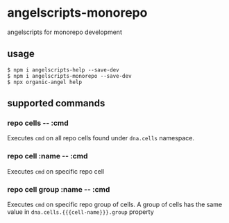 # angelscripts-monorepo

angelscripts for monorepo development

## usage

```
$ npm i angelscripts-help --save-dev
$ npm i angelscripts-monorepo --save-dev
$ npx organic-angel help
```

## supported commands

### repo cells -- :cmd

Executes `cmd` on all repo cells found under `dna.cells` namespace.

### repo cell :name -- :cmd

Executes `cmd` on specific repo cell

### repo cell group :name -- :cmd

Executes `cmd` on specific repo group of cells. A group of cells has the same value in `dna.cells.{{{cell-name}}}.group` property
